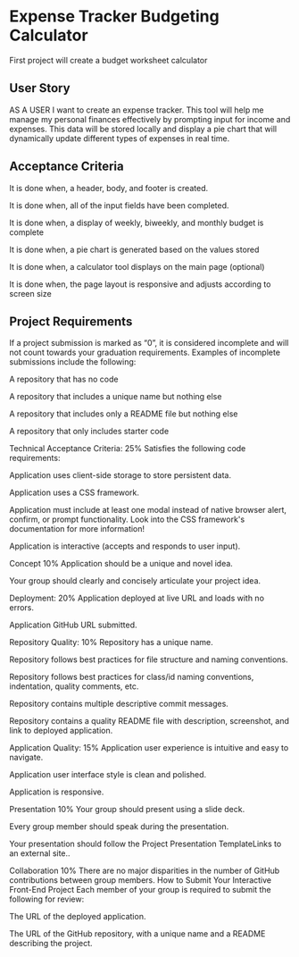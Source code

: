 # Expense Tracker Budgeting Calculator
First project will create a budget worksheet calculator

## User Story
AS A USER I want to create an expense tracker. This tool will help me manage my personal finances effectively by prompting input for income and expenses. This data will be stored locally and display a pie chart that will dynamically update different types of expenses in real time. 

## Acceptance Criteria
It is done when, a header, body, and footer is created.

It is done when, all of the input fields have been completed. 

It is done when, a display of weekly, biweekly, and monthly budget is complete

It is done when, a pie chart is generated based on the values stored

It is done when, a calculator tool displays on the main page (optional) 

It is done when, the page layout is responsive and adjusts according to screen size

## Project Requirements

If a project submission is marked as “0”, it is considered incomplete and will not count towards your graduation requirements. Examples of incomplete submissions include the following:

A repository that has no code

A repository that includes a unique name but nothing else

A repository that includes only a README file but nothing else

A repository that only includes starter code

Technical Acceptance Criteria: 25%
Satisfies the following code requirements:

Application uses client-side storage to store persistent data.

Application uses a CSS framework.

Application must include at least one modal instead of native browser alert, confirm, or prompt functionality. Look into the CSS framework's documentation for more information!

Application is interactive (accepts and responds to user input).

Concept 10%
Application should be a unique and novel idea.

Your group should clearly and concisely articulate your project idea.

Deployment: 20%
Application deployed at live URL and loads with no errors.

Application GitHub URL submitted.

Repository Quality: 10%
Repository has a unique name.

Repository follows best practices for file structure and naming conventions.

Repository follows best practices for class/id naming conventions, indentation, quality comments, etc.

Repository contains multiple descriptive commit messages.

Repository contains a quality README file with description, screenshot, and link to deployed application.

Application Quality: 15%
Application user experience is intuitive and easy to navigate.

Application user interface style is clean and polished.

Application is responsive.

Presentation 10%
Your group should present using a slide deck.

Every group member should speak during the presentation.

Your presentation should follow the Project Presentation TemplateLinks to an external site..

Collaboration 10%
There are no major disparities in the number of GitHub contributions between group members.
How to Submit Your Interactive Front-End Project
Each member of your group is required to submit the following for review:

The URL of the deployed application.

The URL of the GitHub repository, with a unique name and a README describing the project.
